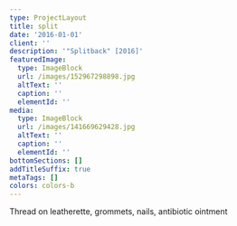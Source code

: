```yaml
---
type: ProjectLayout
title: split
date: '2016-01-01'
client: ''
description: '"Splitback" [2016]'
featuredImage:
  type: ImageBlock
  url: /images/152967298898.jpg
  altText: ''
  caption: ''
  elementId: ''
media:
  type: ImageBlock
  url: /images/141669629428.jpg
  altText: ''
  caption: ''
  elementId: ''
bottomSections: []
addTitleSuffix: true
metaTags: []
colors: colors-b
---
```

Thread on leatherette, grommets, nails, antibiotic ointment
